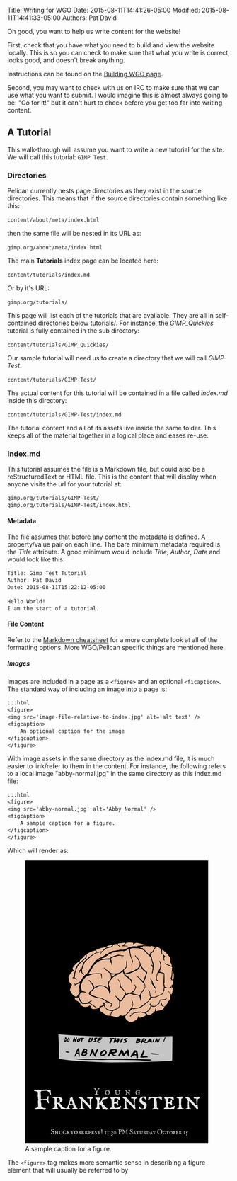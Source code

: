 Title: Writing for WGO
Date: 2015-08-11T14:41:26-05:00
Modified: 2015-08-11T14:41:33-05:00
Authors: Pat David


Oh good, you want to help us write content for the website!

First, check that you have what you need to build and view the website locally.
This is so you can check to make sure that what you write is correct, looks good, and doesn't break anything.

Instructions can be found on the [Building WGO page]({filename}../building/index.md).

Second, you may want to check with us on IRC to make sure that we can use what you want to submit.
I would imagine this is almost always going to be: "Go for it!" but it can't hurt to check before you get too far
into writing content.


## A Tutorial

This walk-through will assume you want to write a new tutorial for the site.
We will call this tutorial: `GIMP Test`.


### Directories

Pelican currently nests page directories as they exist in the source directories.
This means that if the source directories contain something like this:

`content/about/meta/index.html`

then the same file will be nested in its URL as:

`gimp.org/about/meta/index.html`

The main **Tutorials** index page can be located here:

`content/tutorials/index.md`

Or by it's URL:

`gimp.org/tutorials/`

This page will list each of the tutorials that are available.
They are all in self-contained directories below tutorials/.
For instance, the *GIMP_Quickies* tutorial is fully contained in the sub directory:

`content/tutorials/GIMP_Quickies/`

Our sample tutorial will need us to create a directory that we will call *GIMP-Test*:

`content/tutorials/GIMP-Test/`

The actual content for this tutorial will be contained in a file called *index.md* inside this directory:

`content/tutorials/GIMP-Test/index.md`

The tutorial content and all of its assets live inside the same folder.
This keeps all of the material together in a logical place and eases re-use.



### index.md

This tutorial assumes the file is a Markdown file, but could also be a reStructuredText or HTML file.
This is the content that will display when anyone visits the url for your tutorial at:

    gimp.org/tutorials/GIMP-Test/
    gimp.org/tutorials/GIMP-Test/index.html


#### Metadata

The file assumes that before any content the metadata is defined.
A property/value pair on each line.
The bare minimum metadata required is the *Title* attribute.
A good minimum would include *Title*, *Author*, *Date* and would look like this:

    Title: Gimp Test Tutorial
    Author: Pat David
    Date: 2015-08-11T15:22:12-05:00

    Hello World!
    I am the start of a tutorial.



#### File Content

Refer to the [Markdown cheatsheet]({filename}../markdown.md) for a more complete look at all of the formatting options.
More WGO/Pelican specific things are mentioned here.


##### Images

Images are included in a page as a `<figure>` and an optional `<ficaption>`.
The standard way of including an image into a page is:

    :::html
    <figure>
    <img src='image-file-relative-to-index.jpg' alt='alt text' />
    <figcaption>
        An optional caption for the image
    </figcaption>
    </figure>

With image assets in the same directory as the index.md file, it is much easier to link/refer to them in the content.
For instance, the following refers to a local image "abby-normal.jpg" in the same directory as this index.md file:

    :::html
    <figure>
    <img src='abby-normal.jpg' alt='Abby Normal' />
    <figcaption>
        A sample caption for a figure.
    </figcaption>
    </figure>

Which will render as:

<figure>
<img src='abby-normal.jpg' alt='Abby Normal' />
<figcaption>
    A sample caption for a figure.
</figcaption>
</figure>

The `<figure>` tag makes more semantic sense in describing a figure element that will usually be referred to by 
